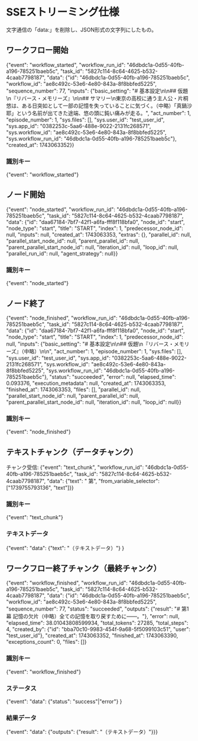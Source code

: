 # SSEストリーミング仕様

文字通信の「data:」を削除し、JSON形式の文字列にしたもの。

## ワークフロー開始

{"event": "workflow_started", "workflow_run_id": "46dbdc1a-0d55-40fb-a196-785251baeb5c", "task_id": "5827c114-8c64-4625-b532-4caab7798187", "data": {"id": "46dbdc1a-0d55-40fb-a196-785251baeb5c", "workflow_id": "ae8c492c-53e6-4e80-843a-8f8bbfed5225", "sequence_number": 77, "inputs": {"basic_setting": "# 基本設定\n\n## 仮題\n『リバース・メモリーズ』\n\n## サマリー\n東京の高校に通う主人公・片桐悠は、ある日突如として一部の記憶を失っていることに気づく。（中略）「真鍋沙耶」という名前が出てきた途端、悠の頭に鈍い痛みが走る。", "act_number": 1, "episode_number": 1, "sys.files": [], "sys.user_id": "test_user_id", "sys.app_id": "0382253c-5aa6-488e-9022-2131fc268571", "sys.workflow_id": "ae8c492c-53e6-4e80-843a-8f8bbfed5225", "sys.workflow_run_id": "46dbdc1a-0d55-40fb-a196-785251baeb5c"}, "created_at": 1743063352}}

### 識別キー

{"event": "workflow_started"}

## ノード開始

{"event": "node_started", "workflow_run_id": "46dbdc1a-0d55-40fb-a196-785251baeb5c", "task_id": "5827c114-8c64-4625-b532-4caab7798187", "data": {"id": "daa67184-7bf7-42f1-a6fa-fff8f118bfa0", "node_id": "start", "node_type": "start", "title": "START", "index": 1, "predecessor_node_id": null, "inputs": null, "created_at": 1743063353, "extras": {}, "parallel_id": null, "parallel_start_node_id": null, "parent_parallel_id": null, "parent_parallel_start_node_id": null, "iteration_id": null, "loop_id": null, "parallel_run_id": null, "agent_strategy": null}}

### 識別キー

{"event": "node_started"}

## ノード終了

{"event": "node_finished", "workflow_run_id": "46dbdc1a-0d55-40fb-a196-785251baeb5c", "task_id": "5827c114-8c64-4625-b532-4caab7798187", "data": {"id": "daa67184-7bf7-42f1-a6fa-fff8f118bfa0", "node_id": "start", "node_type": "start", "title": "START", "index": 1, "predecessor_node_id": null, "inputs": {"basic_setting": "# 基本設定\n\n## 仮題\n『リバース・メモリーズ』（中略）\n\n", "act_number": 1, "episode_number": 1, "sys.files": [], "sys.user_id": "test_user_id", "sys.app_id": "0382253c-5aa6-488e-9022-2131fc268571", "sys.workflow_id": "ae8c492c-53e6-4e80-843a-8f8bbfed5225", "sys.workflow_run_id": "46dbdc1a-0d55-40fb-a196-785251baeb5c"}, "status": "succeeded", "error": null, "elapsed_time": 0.093376, "execution_metadata": null, "created_at": 1743063353, "finished_at": 1743063353, "files": [], "parallel_id": null, "parallel_start_node_id": null, "parent_parallel_id": null, "parent_parallel_start_node_id": null, "iteration_id": null, "loop_id": null}}

### 識別キー

{"event": "node_finished"}

## テキストチャンク（データチャンク）

チャンク受信: {"event": "text_chunk", "workflow_run_id": "46dbdc1a-0d55-40fb-a196-785251baeb5c", "task_id": "5827c114-8c64-4625-b532-4caab7798187", "data": {"text": " 第", "from_variable_selector": ["1739755793136", "text"]}}

### 識別キー

{"event": "text_chunk"}

### テキストデータ

{"event": "data": {"text": "（テキストデータ）"} }

## ワークフロー終了チャンク（最終チャンク）

 {"event": "workflow_finished", "workflow_run_id": "46dbdc1a-0d55-40fb-a196-785251baeb5c", "task_id": "5827c114-8c64-4625-b532-4caab7798187", "data": {"id": "46dbdc1a-0d55-40fb-a196-785251baeb5c", "workflow_id": "ae8c492c-53e6-4e80-843a-8f8bbfed5225", "sequence_number": 77, "status": "succeeded", "outputs": {"result": "# 第1幕 記憶の欠片（中略）全ての記憶を取り戻すために——。"}, "error": null, "elapsed_time": 38.01043808599934, "total_tokens": 27285, "total_steps": 4, "created_by": {"id": "bba70c10-9983-454f-9a68-5f5099103c51", "user": "test_user_id"}, "created_at": 1743063352, "finished_at": 1743063390, "exceptions_count": 0, "files": []}

### 識別キー

{"event": "workflow_finished"}

### ステータス

{"event": "data": {"status": "success"|"error"} }

### 結果データ

{"event": "data": {"outputs": {"result": "（テキストデータ）"}}}
